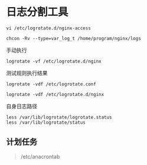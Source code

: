 
# 日志分割工具

```shell script
vi /etc/logrotate.d/nginx-access

chcon -Rv --type=var_log_t /home/program/nginx/logs
```

手动执行
```shell script
logrotate -vf /etc/logrotate.d/nginx
```

测试规则执行结果
```shell script
logrotate -vdf /etc/logrotate.conf

logrotate -vdf /etc/logrotate.d/nginx
```

自身日志路径
```shell script
less /var/lib/logrotate/logrotate.status
less /var/lib/logrotate/status
```

## 计划任务
> /etc/anacrontab
